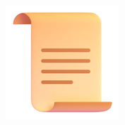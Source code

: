 <img src="https://github.com/Tarikul-Islam-Anik/tarikul-islam-anik/blob/main/assets/images/Scroll.png?raw=true" alt="Home" />
